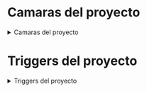 # Camaras del proyecto

<details>
 <summary>Camaras del proyecto</summary>
<br>

## Switch de las camaras 

[Codigo CameraSwitch](Assets/Scripts/Cameras/CameraSwitch.cs)

Este script contiene tres variables para almacenar las tres cámaras de proyecto y los métodos correspondientes para su activación y desactivación.

<details>
 <summary>Explicación del código</summary>
<br>

Variables que permiten asociar manualmente las cámaras:
```bash
public GameObject firstPersonCamera;
public GameObject thirdPersonCamera;
public GameObject WorldCamera;
```

En el método Update se detecta si el jugador presiona alguna de las teclas pertinentes (1,2,3) y llama al método correspondiente para activar a cada cámara:
```bash
private void Update() {
    if (Input.GetKeyDown(KeyCode.Alpha1)) {
        ActivateFirstPersonCamera(); # Activa camara de primera persona y desactiva el resto
    }
    ....
```
---
</details>

## Camara tercera persona

[Codigo CameraController](Assets/Scripts/Cameras/CameraController.cs)

Este script utiliza un Vector3 para almacenar la distancia entre cámara y jugador y poder así seguir al jugador manteniendo una distancia constante.

<details>
 <summary>Explicación del código</summary>
<br>

Variables utilizadas:
```bash
public GameObject player; # Referencia al objeto jugador
private Vector3 offset;   # Almacena la distancia entre cámara y jugador
```

Al comienzo, mediante el método Start(), se calcula la distancia entre jugador y cámara para almacenarla como Vector3:
```bash
void Start(){
    ....
    offset = transform.position - player.transform.position;
}
```

Mediante LateUpdate la cámara ajusta su posición a la del objeto manteniendo la misma distancia que al comienzo:
```bash
void LateUpdate(){
        transform.position = player.transform.position + offset;
}
```

---
</details>

## Camara primera persona

[Codigo Camara_PrimPersona](Assets/Scripts/Cameras/Camara_PrimPersona.cs)

Este script posiciona la cámara a la misma altura y posición que el objeto controlado por el jugador, permitiendo el movimiento horizontal de esta mediante el raton.

<details>
 <summary>Explicación del código</summary>
<br>

Variables utilizadas:
```bash
public GameObject player;             # Referencia al objeto jugador
public float mouseSensitivity = 100f; # Controla la velocidad de giro de la cámara en respuesta al movimiento del ratón
private float yRotation = 0f;         # Acumulador del ángulo de rotación horizontal
```

Al llamar al método Update() se recoge el imput del ratón en el eje horizontal y se le transmite a la rotación de la cámara:

```bash
void Update(){
    float mouseX = Input.GetAxis("Mouse X") * mouseSensitivity; 
    yRotation += mouseX;                                        # Acumula los valores del movimiento del ratón
    transform.rotation = Quaternion.Euler(0f, yRotation, 0f);   # Actualiza la rotación de la cámara exlusivamente en el eje Y
    transform.position = player.transform.position;             # Mantiene la cámara en la misma posición que el jugador
}
```

---
</details>

[Codigo PlayerController](Assets/Scripts/Cameras/PlayerController.cs)

Adicionalmente, el script del objeto que control el jugador contiene una variable para recoger los valores de la cámara de primera persona y así poder ajustar el movimiento del jugador en base a la orientación de esta.

<details>
 <summary>Explicación del código</summary>
<br>

Variables utilizadas:
```bash
# Almacenan las entradas del jugador en los ejes X e Y
private float movementX;
private float movementY;
# Referencia al componente transform de la cámara (en este caso la de primera persona)
public Transform cameraTransform; 
....
```

El metodo OnMove() se activa automáticamente al detectar entradas configuradas como "Move" en Unity, y en el se recogen las entradas del jugador:

```bash
void OnMove(InputValue movementValue){
    Vector2 movementVector = movementValue.Get<Vector2>();
    movementX = movementVector.x;
    movementY = movementVector.y;
}
```

Durante la llamada a FixedUpdate() se calcula un Vector3 en base a la orientación de la cámara y las entradas del jugador y se lo aplica al jugador:
```bash
private void FixedUpdate(){
    Vector3 forward = cameraTransform.forward; # Obtiene el vector z de la camara
    Vector3 right = cameraTransform.right;     # Obtiene el vector x de la camara

    Vector3 movement = forward * movementY + right * movementX; 
    movement.Normalize();                      # Normaliza el nuevo vector para mantener una velocidad constante, independientemente de la dirección
    rb.AddForce(movement * speed);             
}
```

---
</details>

## Camara global

[Codigo Camera_World](Assets/Scripts/Cameras/Camera_World.cs)

Este script utiliza enfoca la camara hacia un blanco y va girando alrededor de este.

<details>
 <summary>Explicación del código</summary>
<br>

Variables utilizadas:
```bash
public Transform target; # Referencia al componente transform del que queramos apuntar (en este caso, es el conjunto de niveles/escenarios)
public float speed;      # Velocidad de movimiento de la cámara
```

Cada llamada del método Update() mantenemos la cámara apuntando al blanco y girando al rededor de el:
```bash
void Update(){
    transform.LookAt(target);                   # Mantiene la camara enfocado al entorno de juego (target)
    transform.Translate(Vector3.right * speed); # Mueve la cámara continuamente en la dirección derecha 
}
```

Al mantener el eje Z enfocado hacia el blanco evitamos que la cámara se desplace hacia la derecha indefinidamente y la forzamos a rotar al rededor del objeto. 

---
</details>

</details>

# Triggers del proyecto

<details>
 <summary>Triggers del proyecto</summary>
<br>

## Trigger de tele-transporte

[Codigo Tele-transporte](Assets/Scripts/Triggers/TeletransporteTrigger.cs)

Este script contiene la posición del destino del teletrasporte y un método para realizar la acción una vez el jugador colisiona con el objecto que contiene el trigger.

<details>
 <summary>Explicación del código</summary>
<br>

Referencia al Transform del destino.
```bash
public Transform destino;
```

En el método OnTriggerEnte salta si el jugador entra en colisión con el objecto portador del trigger y cambia su posición actual por la del destino.
```bash
private void OnTriggerEnter(Collider colision) {
    if(colision.CompareTag("Player")){
          colision.transform.position = destino.position;
    }
}
```
---
</details>

## Trigger de empujón

[Codigo Empujón](Assets/Scripts/Triggers/PushTrigger.cs)

-.

<details>
 <summary>Explicación del código</summary>
<br>

Variable con la fuerza del empujón.
```bash
public float fuerzaEmpujon = 25f; 
```

-.
```bash
private void OnCollisionEnter(Collision colision){
    if (colision.gameObject.CompareTag("Player")){
       Rigidbody player = colision.gameObject.GetComponent<Rigidbody>();
       if(player != null){
           Vector3 empuje = transform.right;
           player.AddForce(empuje*fuerzaEmpujon*-1,ForceMode.Impulse);
       }
    }
}
```
---
</details>

## Trigger de turbo

[Codigo Turbo](Assets/Scripts/Triggers/BosterTrigger.cs)

-.

<details>
 <summary>Explicación del código</summary>
<br>

Variables utilizadas:
```bash
public float aumentoVelocidad;  # Cantidad por la que se multiplicara la velocidad actual del jugador
public float duracion;          # Duración del aumento de velocidad
```

-.
```bash
private void OnTriggerEnter(Collider colision){
    ...
    StartCoroutine(Boost(player));  # LLamada a Corrutina
    ...
}
```
---
</details>


</details>
